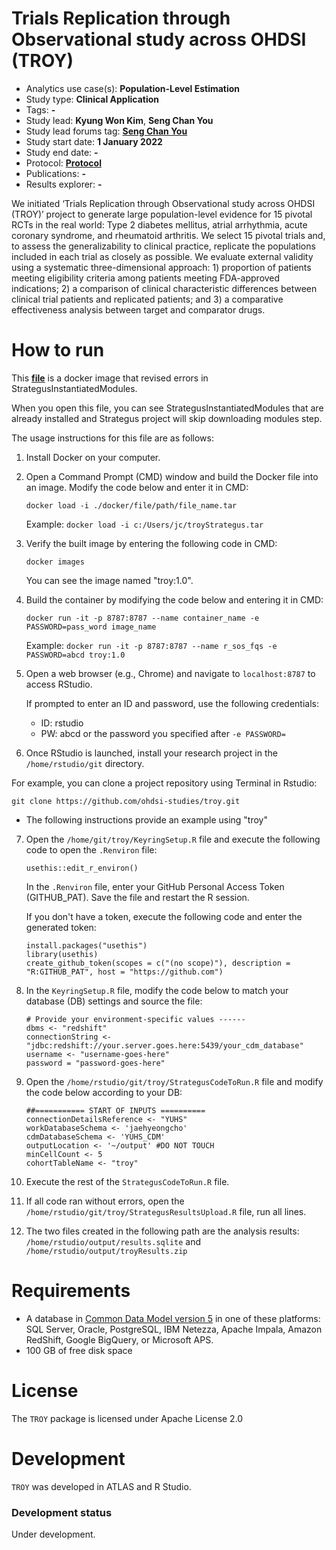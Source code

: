 Trials Replication through Observational study across OHDSI (TROY)
=============================================================================

- Analytics use case(s): **Population-Level Estimation**
- Study type: **Clinical Application**
- Tags: **-**
- Study lead: **Kyung Won Kim**, **Seng Chan You**
- Study lead forums tag: **[Seng Chan You](https://dr-you-group.github.io/profiles/)**
- Study start date: **1 January 2022**
- Study end date: **-**
- Protocol: **[Protocol](https://github.com/ohdsi-studies/Troy/blob/master/documents/TROY_Protocol_v0.4.docx)**
- Publications: **-**
- Results explorer: **-**

We initiated ‘Trials Replication through Observational study across OHDSI (TROY)’ project to generate large population-level evidence for 15 pivotal RCTs in the real world: Type 2 diabetes mellitus, atrial arrhythmia, acute coronary syndrome, and rheumatoid arthritis. We select 15 pivotal trials and, to assess the generalizability to clinical practice, replicate the populations included in each trial as closely as possible. We evaluate external validity using a systematic three-dimensional approach: 1) proportion of patients meeting eligibility criteria among patients meeting FDA-approved indications; 2) a comparison of clinical characteristic differences between clinical trial patients and replicated patients; and 3) a comparative effectiveness analysis between target and comparator drugs.

How to run
============
This **[file](https://drive.google.com/file/d/1FrZB8vzigtWG8wzGbQS7zCCAw1VR5XNe/view?usp=drive_link)** is a docker image that revised errors in StrategusInstantiatedModules.

When you open this file, you can see StrategusInstantiatedModules that are already installed and Strategus project will skip downloading modules step.

The usage instructions for this file are as follows:

 

1. Install Docker on your computer.

 

2. Open a Command Prompt (CMD) window and build the Docker file into an image.
   Modify the code below and enter it in CMD:
   ```
   docker load -i ./docker/file/path/file_name.tar
   ```
   Example: `docker load -i c:/Users/jc/troyStrategus.tar`

 

3. Verify the built image by entering the following code in CMD:
   ```
   docker images
   ```
   You can see the image named "troy:1.0".

 

4. Build the container by modifying the code below and entering it in CMD:
   ```
   docker run -it -p 8787:8787 --name container_name -e PASSWORD=pass_word image_name
   ```
   Example: `docker run -it -p 8787:8787 --name r_sos_fqs -e PASSWORD=abcd troy:1.0`

 

5. Open a web browser (e.g., Chrome) and navigate to `localhost:8787` to access RStudio.

 

   If prompted to enter an ID and password, use the following credentials:
   - ID: rstudio
   - PW: abcd or the password you specified after `-e PASSWORD=`

 

6. Once RStudio is launched, install your research project in the `/home/rstudio/git` directory. 

 

For example, you can clone a project repository using Terminal in Rstudio:
   ```
   git clone https://github.com/ohdsi-studies/troy.git
   ```
* The following instructions provide an example using "troy"


 

7. Open the `/home/git/troy/KeyringSetup.R` file and execute the following code to open the `.Renviron` file:
   ```
   usethis::edit_r_environ()
   ```

 

   In the `.Renviron` file, enter your GitHub Personal Access Token (GITHUB_PAT). Save the file and restart the R session. 
   
   If you don't have a token, execute the following code and enter the generated token:
   ```
   install.packages("usethis")
   library(usethis)
   create_github_token(scopes = c("(no scope)"), description = "R:GITHUB_PAT", host = "https://github.com")
   ```

 

8. In the `KeyringSetup.R` file, modify the code below to match your database (DB) settings and source the file:
   ```
   # Provide your environment-specific values ------
   dbms <- "redshift"
   connectionString <- "jdbc:redshift://your.server.goes.here:5439/your_cdm_database"
   username <- "username-goes-here"
   password = "password-goes-here"
   ```

 

9. Open the `/home/rstudio/git/troy/StrategusCodeToRun.R` file and modify the code below according to your DB:
    ```
    ##=========== START OF INPUTS ==========
    connectionDetailsReference <- "YUHS"
    workDatabaseSchema <- 'jaehyeongcho'
    cdmDatabaseSchema <- 'YUHS_CDM'
    outputLocation <- '~/output' #DO NOT TOUCH
    minCellCount <- 5
    cohortTableName <- "troy"
    ```
 

 
 

10. Execute the rest of the `StrategusCodeToRun.R` file.
11. If all code ran without errors, open the `/home/rstudio/git/troy/StrategusResultsUpload.R` file, run all lines.
12. The two files created in the following path are the analysis results: `/home/rstudio/output/results.sqlite` and `/home/rstudio/output/troyResults.zip`
 

Requirements
============

- A database in [Common Data Model version 5](https://github.com/OHDSI/CommonDataModel) in one of these platforms: SQL Server, Oracle, PostgreSQL, IBM Netezza, Apache Impala, Amazon RedShift, Google BigQuery, or Microsoft APS.
- 100 GB of free disk space

License
=======
The `TROY` package is licensed under Apache License 2.0

Development
===========
`TROY` was developed in ATLAS and R Studio.

### Development status

Under development.
